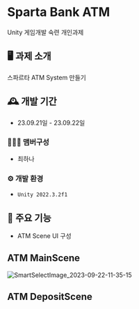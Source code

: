 # Sparta Bank ATM
Unity 게임개발 숙련 개인과제


## 🖥️ 과제 소개
스파르타 ATM System 만들기

## 🕰️ 개발 기간
* 23.09.21일 - 23.09.22일

### 🧑‍🤝‍🧑 맴버구성
- 최하나

### ⚙️ 개발 환경
- `Unity 2022.3.2f1`

## 📌 주요 기능
- ATM Scene UI 구성

##  ATM MainScene
![SmartSelectImage_2023-09-22-11-35-15](https://github.com/coco0715/Project-ATM-/assets/101281567/b851a319-7ba3-4cf0-b4c4-6e34e205c4f3)
##  ATM DepositScene
